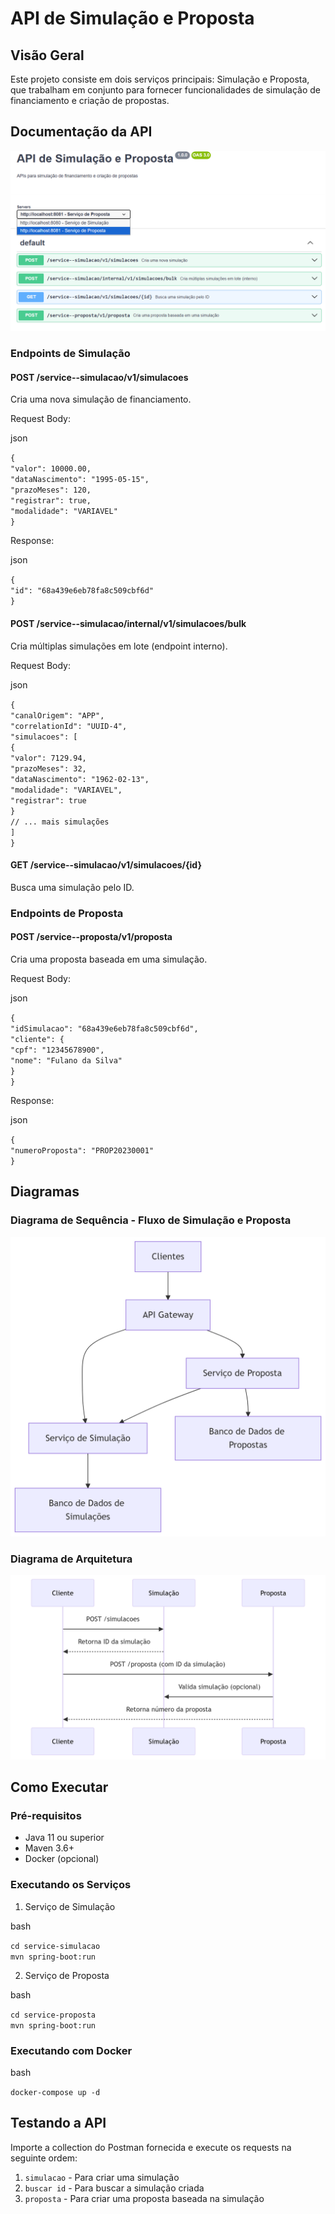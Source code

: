 # API de Simulação e Proposta

## Visão Geral

Este projeto consiste em dois serviços principais: Simulação e Proposta, que trabalham em conjunto para fornecer funcionalidades de simulação de financiamento e criação de propostas.

## Documentação da API

![](img/swagger.png)


### Endpoints de Simulação

#### POST /service--simulacao/v1/simulacoes

Cria uma nova simulação de financiamento.

Request Body:

json

`{`  
  `"valor": 10000.00,`  
  `"dataNascimento": "1995-05-15",`  
  `"prazoMeses": 120,`  
  `"registrar": true,`  
  `"modalidade": "VARIAVEL"`  
`}`

Response:

json

`{`  
  `"id": "68a439e6eb78fa8c509cbf6d"`  
`}`

#### POST /service--simulacao/internal/v1/simulacoes/bulk

Cria múltiplas simulações em lote (endpoint interno).

Request Body:

json

`{`  
  `"canalOrigem": "APP",`  
  `"correlationId": "UUID-4",`  
  `"simulacoes": [`  
    `{`  
      `"valor": 7129.94,`  
      `"prazoMeses": 32,`  
      `"dataNascimento": "1962-02-13",`  
      `"modalidade": "VARIAVEL",`  
      `"registrar": true`  
    `}`  
    `// ... mais simulações`  
  `]`  
`}`

#### GET /service--simulacao/v1/simulacoes/{id}

Busca uma simulação pelo ID.

### Endpoints de Proposta

#### POST /service--proposta/v1/proposta

Cria uma proposta baseada em uma simulação.

Request Body:

json

`{`  
  `"idSimulacao": "68a439e6eb78fa8c509cbf6d",`  
  `"cliente": {`  
    `"cpf": "12345678900",`  
    `"nome": "Fulano da Silva"`  
  `}`  
`}`

Response:

json

`{`  
  `"numeroProposta": "PROP20230001"`  
`}`

## Diagramas

### Diagrama de Sequência \- Fluxo de Simulação e Proposta

![](img/img1.png)

### Diagrama de Arquitetura

![](img/img2.png)

## Como Executar

### Pré-requisitos

* Java 11 ou superior  
* Maven 3.6+  
* Docker (opcional)

### Executando os Serviços

1. Serviço de Simulação

bash

`cd service-simulacao`  
`mvn spring-boot:run`

2. Serviço de Proposta

bash

`cd service-proposta`  
`mvn spring-boot:run`

### Executando com Docker

bash

`docker-compose up -d`

## Testando a API

Importe a collection do Postman fornecida e execute os requests na seguinte ordem:

1. `simulacao` \- Para criar uma simulação  
2. `buscar id` \- Para buscar a simulação criada  
3. `proposta` \- Para criar uma proposta baseada na simulação
